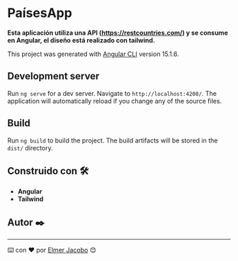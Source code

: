 # PaísesApp

**Esta aplicación utiliza una API (https://restcountries.com/) y se consume en Angular, el diseño está realizado con
tailwind.**

This project was generated with [Angular CLI](https://github.com/angular/angular-cli) version 15.1.6.

## Development server

Run `ng serve` for a dev server. Navigate to `http://localhost:4200/`. The application will automatically reload if you
change any of the source files.

## Build

Run `ng build` to build the project. The build artifacts will be stored in the `dist/` directory.

## Construido con 🛠️

* **Angular**
* **Tailwind**

## Autor ✒️

---
⌨️ con ❤️ por [Elmer Jacobo](https://www.linkedin.com/in/elmjacobo/) 😊

